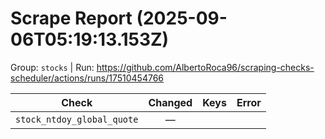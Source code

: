 # Scrape Report (2025-09-06T05:19:13.153Z)

Group: `stocks`  |  Run: https://github.com/AlbertoRoca96/scraping-checks-scheduler/actions/runs/17510454766

| Check | Changed | Keys | Error |
|---|:---:|:--|:--|
| `stock_ntdoy_global_quote` | — |  |  |
